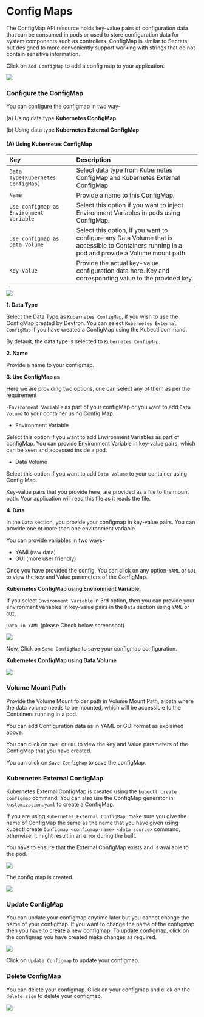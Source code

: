 # Config Maps

The ConfigMap API resource holds key-value pairs of configuration data that can be consumed in pods or used to store configuration data for system components such as controllers. ConfigMap is similar to Secrets, but designed to more conveniently support working with strings that do not contain sensitive information.

Click on `Add ConfigMap` to add a config map to your application.

![](../.gitbook/assets/cf1.jpg)



### Configure the ConfigMap

You can configure the configmap in two way-

\(a\) Using data type **Kubernetes ConfigMap**

\(b\) Using data type **Kubernetes External ConfigMap**

#### \(A\) Using Kubernetes ConfigMap

| Key | Description |
| :--- | :--- |
| `Data Type(Kubernetes ConfigMap)` | Select data type from Kubernetes ConfigMap and Kubernetes External ConfigMap |
| `Name` | Provide a name to this ConfigMap. |
| `Use configmap as Environment Variable` | Select this option if you want to inject Environment Variables in pods using ConfigMap. |
| `Use configmap as Data Volume` | Select this option, if you want to configure any Data Volume that is accessible to Containers running in a pod and provide a Volume mount path. |
| `Key-Value` | Provide the actual key-value configuration data here. Key and corresponding value to the provided key. |

![](../.gitbook/assets/config1.jpg)

**1. Data Type**

Select the Data Type as `Kubernetes ConfigMap`, if you wish to use the ConfigMap created by Devtron. You can select `Kubernetes External ConfigMap` if you have created a ConfigMap using the Kubectl command.

By default, the data type is selected to `Kubernetes ConfigMap`.

**2. Name**

Provide a name to your configmap.

**3. Use ConfigMap as**

Here we are providing two options, one can select any of them as per the requirement

-`Environment Variable` as part of your configMap or you want to add `Data Volume` to your container using Config Map.

* Environment Variable

Select this option if you want to add Environment Variables as part of configMap. You can provide Environment Variable in key-value pairs, which can be seen and accessed inside a pod.

* Data Volume

Select this option if you want to add `Data Volume` to your container using Config Map.

Key-value pairs that you provide here, are provided as a file to the mount path. Your application will read this file as it reads the file.

**4. Data**

In the `Data` section, you provide your configmap in key-value pairs. You can provide one or more than one environment variable.

You can provide variables in two ways-

* YAML\(raw data\)
* GUI \(more user friendly\)

Once you have provided the config, You can click on any option-`YAML` or `GUI` to view the key and Value parameters of the ConfigMap.

**Kubernetes ConfigMap using Environment Variable:**

If you select `Environment Variable` in 3rd option, then you can provide your environment variables in key-value pairs in the `Data` section using `YAML` or `GUI`.

`Data in YAML` \(please Check below screenshot\)

![](../.gitbook/assets/config2.jpg)

Now, Click on `Save ConfigMap` to save your configmap configuration.

**Kubernetes ConfigMap using Data Volume**

![](../.gitbook/assets/config2.jpg)

### Volume Mount Path

Provide the Volume Mount folder path in Volume Mount Path, a path where the data volume needs to be mounted, which will be accessible to the Containers running in a pod.

You can add Configuration data as in YAML or GUI format as explained above.

You can click on `YAML` or `GUI` to view the key and Value parameters of the ConfigMap that you have created.

You can click on `Save ConfigMap` to save the configMap.

### Kubernetes External ConfigMap

Kubernetes External ConfigMap is created using the `kubectl create configmap` command. You can also use the ConfigMap generator in `kustomization.yaml` to create a ConfigMap.

If you are using `Kubernetes External ConfigMap`, make sure you give the name of ConfigMap the same as the name that you have given using kubectl create `Configmap <configmap-name> <data source>` command, otherwise, it might result in an error during the built.

You have to ensure that the External ConfigMap exists and is available to the pod.

![](../.gitbook/assets/config4.jpg)

The config map is created.

![](../.gitbook/assets/arora2.gif)

### Update ConfigMap

You can update your configmap anytime later but you cannot change the name of your configmap. If you want to change the name of the configmap then you have to create a new configmap. To update configmap, click on the configmap you have created make changes as required.

![](../.gitbook/assets/update_configmap.png)

Click on `Update Configmap` to update your configmap.

### Delete ConfigMap

You can delete your configmap. Click on your configmap and click on the `delete sign` to delete your configmap.

![](../.gitbook/assets/delete_configmap.png)

